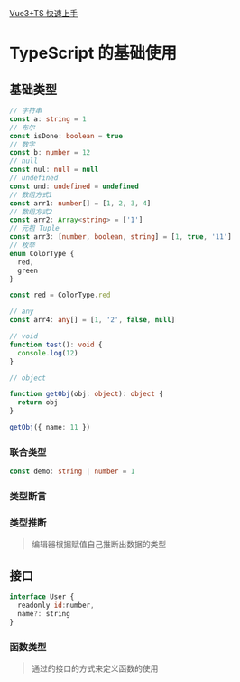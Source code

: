 [Vue3+TS 快速上手](https://24kcs.github.io/vue3_study/00_%E8%AF%BE%E7%A8%8B%E4%BB%8B%E7%BB%8D.html)

# TypeScript 的基础使用

## 基础类型

```ts
// 字符串
const a: string = 1
// 布尔
const isDone: boolean = true
// 数字
const b: number = 12
// null
const nul: null = null
// undefined
const und: undefined = undefined
// 数组方式1
const arr1: number[] = [1, 2, 3, 4]
// 数组方式2
const arr2: Array<string> = ['1']
// 元祖 Tuple
const arr3: [number, boolean, string] = [1, true, '11']
// 枚举
enum ColorType {
  red,
  green
}

const red = ColorType.red

// any
const arr4: any[] = [1, '2', false, null]

// void
function test(): void {
  console.log(12)
}

// object

function getObj(obj: object): object {
  return obj
}

getObj({ name: 11 })
```

### 联合类型

```ts
const demo: string | number = 1
```

### 类型断言

### 类型推断

> 编辑器根据赋值自己推断出数据的类型

## 接口

```js
interface User {
  readonly id:number,
  name?: string
}
```

### 函数类型

> 通过的接口的方式来定义函数的使用
